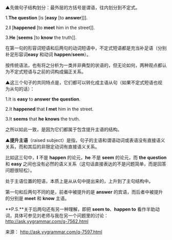 ▲先做句子结构划分：最外层的方括号是谓语，往内划分到不定式。

1.**The question** [is [**easy** [to **answer**]]].

2.**I** [**happened** [to **meet** him in the street]].

3.**He** [**seems** [to **know** the truth]].

在第一句的形容词短语和后两句的动词短语中，不定式短语都是充当补足语（分别补足形容词**easy** 和动词 **happen**/**seem**）。

按传统语法，也有将之分析为一类并非典型的状语的，但无论如何，两种观点都认为不定式短语与之前的词构成偏正关系。



▲这三个句子的共同特点是，它们都可以转化成主语从句（如果不定式短语也视为从句的话）：

1.It is **easy** to **answer** **the question**.

2.It **happened** that **I** **met** him in the street.

3.It **seems** that **he** **knows** the truth.

之所以如此一致，是因为它们都属于包含提升主语的结构。



▲**提升主语**（raised subject）是指，句子的主语和谓语动词或表语没有直接语义关系，而和其后的非限定动词有直接语义关系。

比如这三句中，**I** 不是 **happen** 的论元，**he** 不是 **seem** 的论元，而 **the** **question** 和 **easy** 之间也没有必然的语义关系（这句话直接表达的不是问题简单，而是回答问题很轻松）。

处于主语位置的短语，本质上是从从句中提出来的，上升到了主句结构中。

第一句和后两句不同的是，前者中被提升的是 **answer** 的宾语，而后者中被提升的分别是 **meet** 和 **know** 主语。

 

**P.S.**关于后两句还有另一种理解，即把 **seem to**、**happen to** 看作半助动词，具体可参见刘老师与我在另一个问题里的讨论：http://ask.yygrammar.com/q-7562.html

来源： http://ask.yygrammar.com/q-7597.html